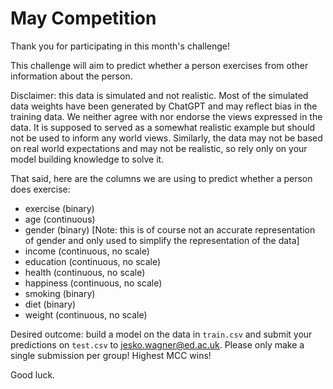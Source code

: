 # May Competition
Thank you for participating in this month's challenge!

This challenge will aim to predict whether a person exercises from other information about the person.

Disclaimer: this data is simulated and not realistic. Most of the simulated data weights have
been generated by ChatGPT and may reflect bias in the training data.
We neither agree with nor endorse the views expressed in the data.
It is supposed to served as a somewhat realistic example but should not be used to inform 
any world views.
Similarly, the data may not be based on real world expectations and may not be realistic, so rely only
on your model building knowledge to solve it.

That said, here are the columns we are using to predict whether a person does exercise:
- exercise (binary)
- age (continuous)
- gender (binary) [Note: this is of course not an accurate representation of gender and only used to simplify the representation of the data]
- income (continuous, no scale)
- education (continuous, no scale)
- health (continuous, no scale)
- happiness (continuous, no scale)
- smoking (binary)
- diet (binary)
- weight (continuous, no scale)

Desired outcome: build a model on the data in `train.csv` and submit your predictions
on `test.csv` to jesko.wagner@ed.ac.uk.
Please only make a single submission per group!
Highest MCC wins!

Good luck.
